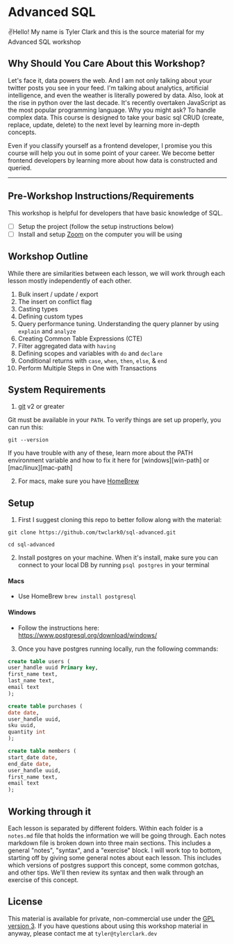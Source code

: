 # Advanced SQL

✌️Hello! My name is Tyler Clark and this is the
source material for my Advanced SQL workshop

## Why Should You Care About this Workshop?

Let's face it, data powers the web. And I am not only talking about your twitter posts you see in your feed. I'm talking about analytics, artificial intelligence, and even the weather is literally powered by data. Also, look at the rise in python over the last decade. It's recently overtaken JavaScript as the most popular programming language. Why you might ask? To handle complex data. This course is designed to take your basic sql CRUD (create, replace, update, delete) to the next level by learning more in-depth concepts.

Even if you classify yourself as a frontend developer, I promise you this course will help you out in some point of your career. We become better frontend developers by learning more about how data is constructed and queried.

---

## Pre-Workshop Instructions/Requirements

This workshop is helpful for developers that have basic knowledge of SQL.

- [ ] Setup the project (follow the setup instructions below)
- [ ] Install and setup [Zoom](https://zoom.us) on the computer you will be using

## Workshop Outline

While there are similarities between each lesson, we will work through each lesson mostly independently of each other.

1. Bulk insert / update / export
2. The insert on conflict flag
3. Casting types
4. Defining custom types
5. Query performance tuning. Understanding the query planner by using `explain` and `analyze`
6. Creating Common Table Expressions (CTE)
7. Filter aggregated data with `having`
8. Defining scopes and variables with `do` and `declare`
9. Conditional returns with `case`, `when`, `then`, `else`, & `end`
10. Perform Multiple Steps in One with Transactions

## System Requirements

1. [git](https://git-scm.com/book/en/v2/Getting-Started-Installing-Git) v2 or greater

Git must be available in your `PATH`. To verify things are set up
properly, you can run this:

```shell
git --version
```

If you have trouble with any of these, learn more about the PATH environment
variable and how to fix it here for [windows][win-path] or
[mac/linux][mac-path]

2. For macs, make sure you have [HomeBrew](https://brew.sh/)

## Setup

1. First I suggest cloning this repo to better follow along with the material:

```shell
git clone https://github.com/twclark0/sql-advanced.git

cd sql-advanced

```

2. Install postgres on your machine. When it's install, make sure you can connect to your local DB by running `psql postgres` in your terminal

#### Macs

- Use HomeBrew `brew install postgresql`

#### Windows

- Follow the instructions here: https://www.postgresql.org/download/windows/

3. Once you have postgres running locally, run the following commands:

```sql
create table users (
user_handle uuid Primary key,
first_name text,
last_name text,
email text
);

```

```sql
create table purchases (
date date,
user_handle uuid,
sku uuid,
quantity int
);

```

```sql
create table members (
start_date date,
end_date date,
user_handle uuid,
first_name text,
email text
);

```

## Working through it

Each lesson is separated by different folders. Within each folder is a `notes.md` file that holds the information we will be going through. Each notes markdown file is broken down into three main sections. This includes a general "notes", "syntax", and a "exercise" block. I will work top to bottom, starting off by giving some general notes about each lesson. This includes which versions of postgres support this concept, some common gotchas, and other tips. We'll then review its syntax and then walk through an exercise of this concept.

## License

This material is available for private, non-commercial use under the
[GPL version 3](http://www.gnu.org/licenses/gpl-3.0-standalone.html). If you have questions about using this workshop material in anyway, please contact me
at `tyler@tylerclark.dev`
